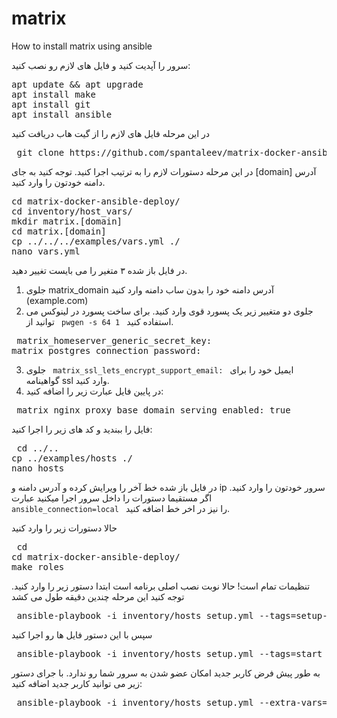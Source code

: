 # matrix
How to install matrix using ansible

سرور را آپدیت کنید و فایل های لازم رو نصب کنید:

<pre>apt update && apt upgrade
apt install make
apt install git
apt install ansible</pre>

در این مرحله فایل های لازم را از گیت هاب دریافت کنید
<pre> git clone https://github.com/spantaleev/matrix-docker-ansible-deploy.git </pre>

در این مرحله دستورات لازم را به ترتیب اجرا کنید. توجه کنید به جای [domain] آدرس دامنه خودتون را وارد کنید.
<pre>
cd matrix-docker-ansible-deploy/
cd inventory/host_vars/
mkdir matrix.[domain]
cd matrix.[domain]
cp ../../../examples/vars.yml ./
nano vars.yml
</pre>

در فایل باز شده ۳ متغیر را می بایست تغییر دهید.
1) جلوی matrix_domain آدرس دامنه خود را بدون ساب دامنه وارد کنید (example.com)
2)  جلوی دو متغییر زیر یک پسورد قوی وارد کنید. برای ساخت پسورد در لینوکس می توانید از <code> pwgen -s 64 1 </code> استفاده کنید. 
<pre> matrix_homeserver_generic_secret_key: 
matrix_postgres_connection_password: </pre>


3) جلوی <code> matrix_ssl_lets_encrypt_support_email: </code> ایمیل خود را برای گواهینامه ssl وارد کنید.
4) در پایین فایل عبارت زیر را اضافه کنید:
<pre> matrix_nginx_proxy_base_domain_serving_enabled: true </pre>

فایل را ببندید و کد های زیر را اجرا کنید:
<pre> cd ../..
cp ../examples/hosts ./
nano hosts </pre>

در فایل باز شده خط آخر را ویرایش کرده و آدرس دامنه و ip سرور خودتون را وارد کنید. 
اگر مستقیما دستورات را داخل سرور اجرا میکنید عبارت <code> ansible_connection=local </code> را نیز در اخر خط اضافه کنید. 

حالا دستورات زیر را وارد کنید
<pre> cd 
cd matrix-docker-ansible-deploy/
make roles </pre>

تنظیمات تمام است! حالا نوبت نصب اصلی برنامه است ابتدا دستور زیر را وارد کنید. توجه کنید این مرحله چندین دقیقه طول می کشد

<pre> ansible-playbook -i inventory/hosts setup.yml --tags=setup-all </pre>
سپس با این دستور فایل ها رو اجرا کنید
<pre> ansible-playbook -i inventory/hosts setup.yml --tags=start </pre>

به طور پیش فرض کاربر جدید امکان عضو شدن به سرور شما رو ندارد. با جرای دستور زیر می توانید کاربر جدید اضافه کنید:

<pre> ansible-playbook -i inventory/hosts setup.yml --extra-vars='username=<your-username> password=<your-password> admin=<yes|no>' --tags=register-user </pre>

